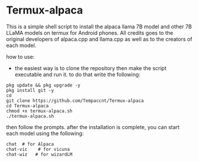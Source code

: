 # Termux-alpaca
This is a simple shell script to install the alpaca llama 7B model and other 7B LLaMA models on termux for Android phones. 
All credits goes to the original developers of alpaca.cpp and llama.cpp as well as to the creators of each model.
 

how to use:
* the easiest way is to clone the repository then make the script executable and run it. to do that write the following:

```
pkg update && pkg upgrade -y
pkg install git -y
cd
git clone https://github.com/Tempaccnt/Termux-alpaca
cd Termux-alpaca
chmod +x termux-alpaca.sh
./termux-alpaca.sh

```
then follow the prompts.
after the installation is complete, you can start each model using the following:

```
chat  # for Alpaca
chat-vic    # for vicuna
chat-wiz   # for wizardLM

```
